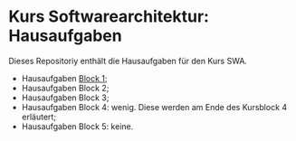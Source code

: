 # Kurs Softwarearchitektur: Hausaufgaben
Dieses Repositoriy enthält die Hausaufgaben für den Kurs SWA.

- Hausaufgaben [Block 1](block1/readme.md);
- Hausaufgaben Block 2; 
- Hausaufgaben Block 3;
- Hausaufgaben Block 4: wenig. Diese werden am Ende des Kursblock 4 erläutert;
- Hausaufgaben Block 5: keine.

